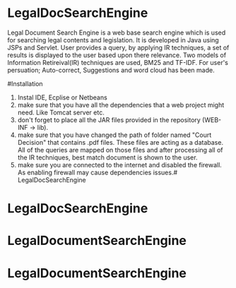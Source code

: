 # LegalDocSearchEngine

Legal Document Search Engine is a web base search engine which is used for searching legal contents and legislation.
It is developed in Java using JSPs and Servlet.
User provides a query, by applying IR techniques, a set of results is displayed to the user based upon there relevance.
Two models of Information Retireival(IR) techniques are used, BM25 and TF-IDF.
For user's persuation; Auto-correct, Suggestions and word cloud has been made.

#Installation

1. Instal IDE, Ecplise or Netbeans
2. make sure that you have all the dependencies that a web project might need. Like Tomcat server etc.
3. don't forget to place all the JAR files provided in the repository (WEB-INF -> lib).
4. make sure that you have changed the path of folder named "Court Decision" that contains .pdf files. These files are acting as a database. All of the queries are mapped on those files and after processing all of the IR techniques, best match document is shown to the user.
5. make sure you are connected to the internet and disabled the firewall. As enabling firewall may cause dependencies issues.# LegalDocSearchEngine
# LegalDocSearchEngine
# LegalDocumentSearchEngine
# LegalDocumentSearchEngine
